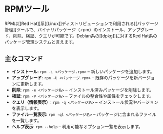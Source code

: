 # RPMツール

RPMは[[Red Hat]]系[[Linux]]ディストリビューションで利用される[[パッケージ管理]]ツールで、バイナリパッケージ（.rpm）のインストール、アップグレード、削除、検証、クエリが可能です。Debian系の[[dpkg]]に対するRed Hat系のパッケージ管理システムと言えます。

## 主なコマンド

- **インストール**: `rpm -i <パッケージ.rpm>` – 新しいパッケージを追加します。
- **アップグレード**: `rpm -U <パッケージ.rpm>` – 既存のパッケージを新バージョンに更新します。
- **削除**: `rpm -e <パッケージ名>` – インストール済みパッケージを削除します。
- **検証**: `rpm -V <パッケージ名>` – ファイルの整合性や属性をチェックします。
- **クエリ（情報表示）**: `rpm -q <パッケージ名>` – インストール状況やバージョンを表示します。
- **ファイル一覧表示**: `rpm -ql <パッケージ名>` – パッケージに含まれるファイルを一覧します。
- **ヘルプ表示**: `rpm --help` – 利用可能なオプション一覧を表示します。

